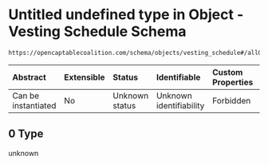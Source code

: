 # Untitled undefined type in Object - Vesting Schedule Schema

```txt
https://opencaptablecoalition.com/schema/objects/vesting_schedule#/allOf/0
```



| Abstract            | Extensible | Status         | Identifiable            | Custom Properties | Additional Properties | Access Restrictions | Defined In                                                                                              |
| :------------------ | :--------- | :------------- | :---------------------- | :---------------- | :-------------------- | :------------------ | :------------------------------------------------------------------------------------------------------ |
| Can be instantiated | No         | Unknown status | Unknown identifiability | Forbidden         | Allowed               | none                | [VestingSchedule.schema.json*](../flattened_schemas/VestingSchedule.schema.json "open original schema") |

## 0 Type

unknown
